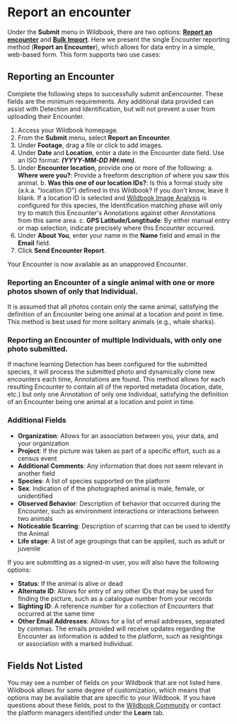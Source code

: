 # Report an encounter

Under the **Submit** menu in Wildbook, there are two options: **[Report an encounter](https://docs.wildme.org/product-docs/en/wildbook/data/report-an-encounter/)** and **[Bulk Import](https://docs.wildme.org/product-docs/en/wildbook/data/bulk-import-beta/)**. Here we present the single Encounter reporting method (**Report an Encounter**), which allows for data entry in a simple, web-based form. This form supports two use cases:

## Reporting an Encounter

Complete the following steps to successfully submit anEencounter. These fields are the minimum requirements. Any additional data provided can assist with Detection and Identification, but will not prevent a user from uploading their Encounter.

1. Access your Wildbook homepage.
2. From the **Submit** menu, select **Report an Encounter**.
3. Under **Footage**, drag a file or click to add images.
4. Under **Date** and **Location**, enter a date in the Encounter date field. Use an ISO format: ***(YYYY-MM-DD HH:mm)***.
5. Under **Encounter location**, provide one or more of the following:
    a. **Where were you?**: Provide a freeform description of where you saw this animal.
    b. **Was this one of our location IDs?**: Is this a formal study site (a.k.a. "location ID") defined in this Wildbook? If you don't know, leave it blank. If a location ID is selected and [Wildbook Image Analysis](https://docs.wildme.org/product-docs/en/wildbook/introduction/image-analysis-pipeline/) is configured for this species, the Identification matching phase will only try to match this Encounter's Annotations against other Annotations from this same area.
    c. **GPS Latitude/Longtitude**: By either manual entry or map selection, indicate precisely where this Encounter occurred.
6. Under **About You**, enter your name in the **Name** field and email in the **Email** field.
7. Click **Send Encounter Report**.

Your Encounter is now available as an unapproved Encounter.

### Reporting an Encounter of a single animal with one or more photos shown of only that Individual.

It is assumed that all photos contain only the same animal, satisfying the definition of an Encounter being one animal at a location and point in time. This method is best used for more solitary animals (e.g., whale sharks).

### Reporting an Encounter of multiple Individuals, with only one photo submitted.

If machine learning Detection has been configured for the submitted species, it will process the submitted photo and dynamically clone new encounters each time, Annotations are found. This method allows for each resulting Encounter to contain all of the reported metadata (location, date, etc.) but only one Annotation of only one Individual, satisfying the definition of an Encounter being one animal at a location and point in time.

### Additional Fields

* **Organization**: Allows for an association between you, your data, and your organization
* **Project**: If the picture was taken as part of a specific effort, such as a census event
* **Additional** **Comments**: Any information that does not seem relevant in another field
* **Species**: A list of species supported on the platform
* **Sex**: Indication of if the photographed animal is male, female, or unidentified
* **Observed Behavior**: Description of behavior that occurred during the Encounter, such as environment interactions or interactions between two animals
* **Noticeable Scarring**: Description of scarring that can be used to identify the Animal
* **Life stage**: A list of age groupings that can be applied, such as adult or juvenile

If you are submitting as a signed-in user, you will also have the following options:

* **Status**: If the animal is alive or dead
* **Alternate ID**: Allows for entry of any other IDs that may be used for finding the picture, such as a catalogue number from your records
* **Sighting ID**: A reference number for a collection of Encounters that occurred at the same time
* **Other Email Addresses**: Allows for a list of email addresses, separated by commas. The emails provided will receive updates regarding the Encounter as information is added to the platform, such as resightings or association with a marked Individual.

## Fields Not Listed

You may see a number of fields on your Wildbook that are not listed here. Wildbook allows for some degree of customization, which means that options may be available that are specific to your Wildbook. If you have questions about these fields, post to the [Wildbook Community](https://community.wildme.org) or contact the platform managers identified under the **Learn** tab.